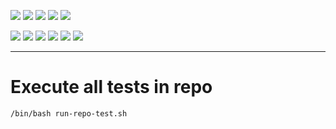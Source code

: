 ![](https://img.shields.io/badge/language-shell-blue)
![](https://img.shields.io/badge/technology-shell,%20bash-blue)
![](https://img.shields.io/badge/development%20year-2020-orange)
![](https://img.shields.io/badge/contributor-shijian%20su-purple)
![](https://img.shields.io/badge/license-MIT-lightgrey)

![](https://img.shields.io/github/languages/top/shijiansu/core-bash)
![](https://img.shields.io/github/languages/count/shijiansu/core-bash)
![](https://img.shields.io/github/languages/code-size/shijiansu/core-bash)
![](https://img.shields.io/github/repo-size/shijiansu/core-bash)
![](https://img.shields.io/github/last-commit/shijiansu/core-bash?color=red)
![](https://github.com/shijiansu/core-bash/workflows/ci%20build/badge.svg)

--------------------------------------------------------------------------------

# Execute all tests in repo

`/bin/bash run-repo-test.sh`
